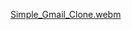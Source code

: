 [Simple_Gmail_Clone.webm](https://github.com/EchoErik/Simple_Gmail_Clone/assets/118037331/42c23b9c-5c41-4565-b5e9-c90676a04cde)
